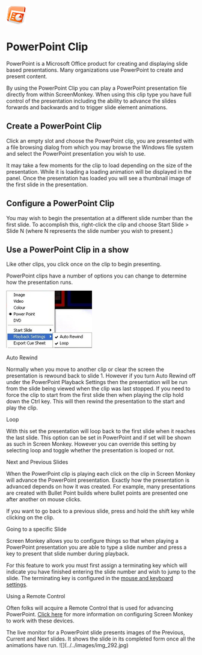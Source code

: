 ![](../../images/PowerPointIcon.png) 
# PowerPoint Clip

PowerPoint is a Microsoft Office product for creating and displaying slide based presentations. Many organizations use PowerPoint to create and present content.

By using the PowerPoint Clip you can play a PowerPoint presentation file directly from within ScreenMonkey. When using this clip type you have full control of the presentation including the ability to advance the slides forwards and backwards and to trigger slide element animations.

## Create a PowerPoint Clip
Click an empty slot and choose the PowerPoint clip, you are presented with a file browsing dialog from which you may browse the Windows file system and select the PowerPoint presentation you wish to use.

It may take a few moments for the clip to load depending on the size of the presentation. While it is loading a loading animation will be displayed in the panel. Once the presentation has loaded you will see a thumbnail image of the first slide in the presentation.

## Configure a PowerPoint Clip
You may wish to begin the presentation at a different slide number than the first slide. To accomplish this, right-click the clip and choose Start Slide > Slide N (where N represents the slide number you wish to present.)

## Use a PowerPoint Clip in a show
Like other clips, you click once on the clip to begin presenting.

PowerPoint clips have a number of options you can change to determine how the presentation runs.

![](../../images/img_210.jpg)

Auto Rewind

Normally when you move to another clip or clear the screen the presentation is rewound back to slide 1. However if you turn Auto Rewind off under the PowerPoint Playback Settings then the presentation will be run from the slide being viewed when the clip was last stopped. If you need to force the clip to start from the first slide then when playing the clip hold down the Ctrl key. This will then rewind the presentation to the start and play the clip.

Loop

With this set the presentation will loop back to the first slide when it reaches the last slide. This option can be set in PowerPoint and if set will be shown as such in Screen Monkey. However you can override this setting by selecting loop and toggle whether the presentation is looped or not.



Next and Previous Slides

When the PowerPoint clip is playing each click on the clip in Screen Monkey will advance the PowerPoint presentation. Exactly how the presentation is advanced depends on how it was created. For example, many presentations are created with Bullet Point builds where bullet points are presented one after another on mouse clicks.

If you want to go back to a previous slide, press and hold the shift key while clicking on the clip.

Going to a specific Slide

Screen Monkey allows you to configure things so that when playing a PowerPoint presentation you are able to type a slide number and press a key to present that slide number during playback.

For this feature to work you must first assign a terminating key which will indicate you have finished entering the slide number and wish to jump to the slide. The terminating key is configured in the [mouse and keyboard settings](../Setup/Settings/MouseandKeyboard.md).

Using a Remote Control

Often folks will acquire a Remote Control that is used for advancing PowerPoint. [Click here](../../tutorials/WorkingWithShows/UseARemotePointerWithPowerPoint.md) for more information on configuring Screen Monkey to work with these devices.

The live monitor for a PowerPoint slide presents images of the Previous, Current and Next slides. It shows the slide in its completed form once all the animations have run. !\[\](../../images/img\_292.jpg)
